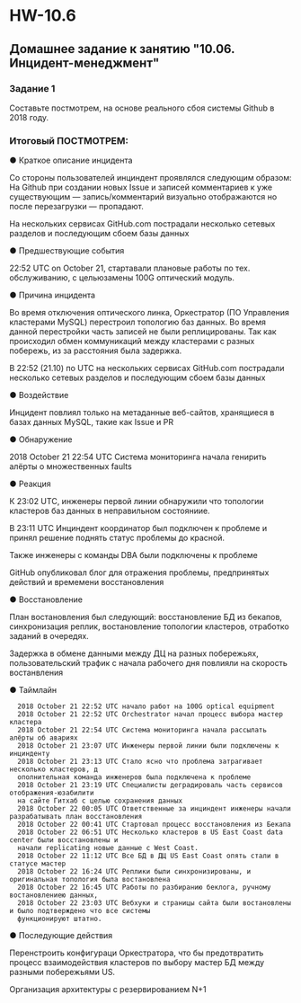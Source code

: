 # HW-10.6

##  Домашнее задание к занятию "10.06. Инцидент-менеджмент"

###  Задание 1

Составьте постмотрем, на основе реального сбоя системы Github в 2018 году.

### Итоговый ПОСТМОТРЕМ:

● Краткое описание инцидента

Со стороны пользователей инциндент проявлялся следующим образом:
На Github при создании новых Issue и записей комментариев к уже существующим — 
запись/комментарий визуально отображаются но после перезагрузки — пропадают.

На нескольких сервисах GitHub.com 
пострадали несколько сетевых разделов и последующим сбоем базы данных

● Предшествующие события

22:52 UTC on October 21, стартавали плановые работы по тех. обслуживанию, с цельюзамены 100G оптический модуль.

● Причина инцидента

Во время отключения оптического линка, Оркестратор (ПО Управления кластерами MySQL) перестроил
топологию баз данных. Во время данной перестройки часть записей не были реплицированы. Так как 
происходил обмен коммуникаций между кластерами с разных побережь, из за расстояния была задержка.

В 22:52 (21.10) по UTC на нескольких сервисах GitHub.com 
пострадали несколько сетевых разделов и последующим сбоем базы данных

● Воздействие

Инцидент повлиял только на метаданные веб-сайтов, 
хранящиеся в базах данных MySQL, такие как Issue и PR

● Обнаружение

2018 October 21 22:54 UTC Система мониторинга начала генирить алёрты о множественных faults

● Реакция

К 23:02 UTC, инженеры первой линии обнаружили что топологии кластеров баз  данных 
в неправильном состоянииe. 

В 23:11 UTC Инциндент координатор был подключен к проблеме и принял решение поднять статус проблемы до красной.

Также инженеры с команды DBA были подключены к проблеме

GitHub опубликовал блог для отражения проблемы, предпринятых действий и времемени восстановления

● Восстановление

План востановления был следующий: восстановление БД из бекапов, синхронизация реплик, востановление топологии кластеров, 
отработко заданий в очередях.

Задержка в обмене данными между ДЦ на разных побережьях, пользовательский трафик с начала
рабочего дня повлияли на скорость востанвления

● Таймлайн

      2018 October 21 22:52 UTC начало работ на 100G optical equipment 
      2018 October 21 22:52 UTC Orchestrator начал процесс выбора мастер кластера 
      2018 October 21 22:54 UTC Система мониторинга начала рассылать алёрты об авариях
      2018 October 21 23:07 UTC Инженеры первой линии были подключены к инцинденту
      2018 October 21 23:13 UTC Стало ясно что проблема затрагивает несколько кластеров, д
      ополнительная команда инженеров была подключена к проблеме
      2018 October 21 23:19 UTC Специалисты деградироваль часть сервисов отображения-юзабилити
      на сайте Гитхаб с целью сохранения данных
      2018 October 22 00:05 UTC Ответственные за инциндент инженеры начали разрабатывать план восстановления
      2018 October 22 00:41 UTC Стартовал процесс восстановления из Бекапа
      2018 October 22 06:51 UTC Несколько кластеров в US East Coast data center были восстановлены и 
      начали replicating новые данные с West Coast.
      2018 October 22 11:12 UTC Все БД в ДЦ US East Coast опять стали в статусе мастер
      2018 October 22 16:24 UTC Реплики были синхронизированы, и оригинальная топология была востановлена
      2018 October 22 16:45 UTC Работы по разбиранию беклога, ручному востановлениею данных, 
      2018 October 22 23:03 UTC Вебхуки и страницы сайта были востановлены и было подтверждено что все системы 
      функционируют штатно.


● Последующие действия

Перенстроить конфигураци Оркестратора, что бы предотвратить процесс взаимодействия кластеров по выбору мастер БД
между разными побережьями US.

Организация архитектуры с резервированием N+1


